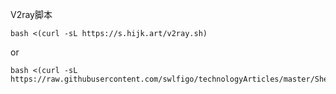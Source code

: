 V2ray脚本

```shell
bash <(curl -sL https://s.hijk.art/v2ray.sh)
```

or

```shell
bash <(curl -sL https://raw.githubusercontent.com/swlfigo/technologyArticles/master/Shell/v2.sh)
```

